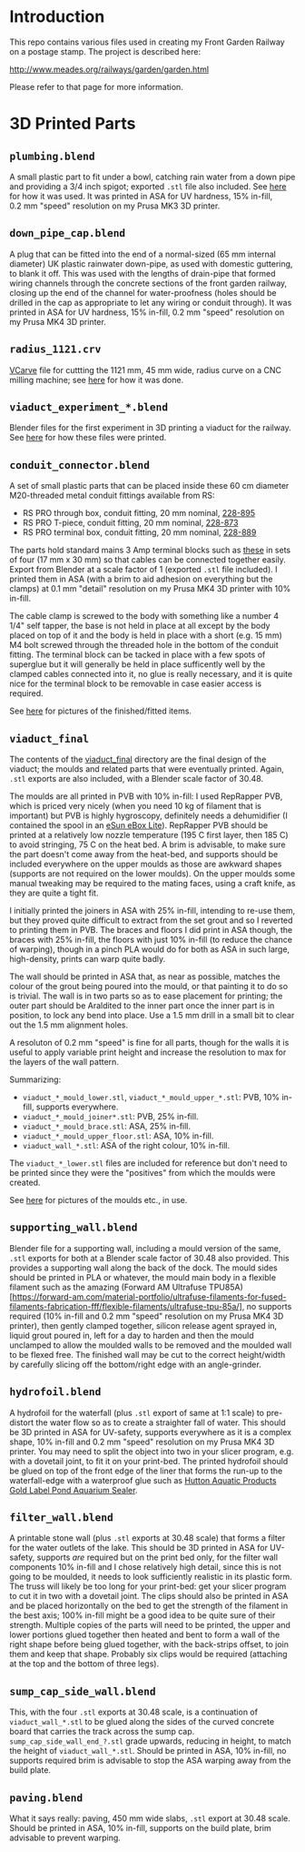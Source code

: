 # Introduction

This repo contains various files used in creating my Front Garden Railway on a postage stamp.  The project is described here:

http://www.meades.org/railways/garden/garden.html

Please refer to that page for more information.

# 3D Printed Parts

## `plumbing.blend`
A small plastic part to fit under a bowl, catching rain water from a down pipe and providing a 3/4&nbsp;inch spigot; exported `.stl` file also included.  See [here](http://www.meades.org/railways/garden/garden.html#plumbing) for how it was used.  It was printed in ASA for UV hardness, 15% in-fill, 0.2&nbsp;mm "speed" resolution on my Prusa MK3 3D printer.

## `down_pipe_cap.blend`
A plug that can be fitted into the end of a normal-sized (65&nbsp;mm internal diameter) UK plastic rainwater down-pipe, as used with domestic guttering, to blank it off.  This was used with the lengths of drain-pipe that formed wiring channels through the concrete sections of the front garden railway, closing up the end of the channel for water-proofness (holes should be drilled in the cap as appropriate to let any wiring or conduit through).  It was printed in ASA for UV hardness, 15% in-fill, 0.2&nbsp;mm "speed" resolution on my Prusa MK4 3D printer.

## `radius_1121.crv`
[VCarve](https://www.vectric.com/products/vcarve/) file for cuttting the 1121&nbsp;mm, 45&nbsp;mm wide, radius curve on a CNC milling machine; see [here](https://www.meades.org/railways/garden/garden.html#curve) for how it was done.

## `viaduct_experiment_*.blend`
Blender files for the first experiment in 3D printing a viaduct for the railway.  See [here](https://www.meades.org/railways/garden/garden.html#viaduct_experiment) for how these files were printed.

## `conduit_connector.blend`
A set of small plastic parts that can be placed inside these 60&nbsp;cm diameter M20-threaded metal conduit fittings available from RS:

- RS PRO through box, conduit fitting, 20&nbsp;mm nominal, [228-895](https://uk.rs-online.com/web/p/conduit-fittings/0228895)
- RS PRO T-piece, conduit fitting, 20&nbsp;mm nominal, [228-873](https://uk.rs-online.com/web/p/conduit-fittings/0228873)
- RS PRO terminal box, conduit fitting, 20&nbsp;mm nominal, [228-889](https://uk.rs-online.com/web/p/conduit-fittings/0228889)

The parts hold standard mains 3&nbsp;Amp terminal blocks such as [these](https://www.amazon.co.uk/GTSE-Electrical-Connector-Blocks-Terminal/dp/B08LNWMMHQ) in sets of four (17&nbsp;mm x 30&nbsp;mm) so that cables can be connected together easily.  Export from Blender at a scale factor of 1 (exported `.stl` file included).  I printed them in ASA (with a brim to aid adhesion on everything but the clamps) at 0.1&nbsp;mm "detail" resolution on my Prusa MK4 3D printer with 10% in-fill.

The cable clamp is screwed to the body with something like a number&nbsp;4 1/4" self tapper, the base is not held in place at all except by the body placed on top of it and the body is held in place with a short (e.g. 15&nbsp;mm) M4 bolt screwed through the threaded hole in the bottom of the conduit fitting.  The terminal block can be tacked in place with a few spots of superglue but it will generally be held in place sufficently well by the clamped cables connected into it, no glue is really necessary, and it is quite nice for the terminal block to be removable in case easier access is required.

See [here](https://www.meades.org/railways/garden/garden.html#piping_and_wiring) for pictures of the finished/fitted items.

## `viaduct_final`
The contents of the [viaduct_final](/viaduct_final) directory are the final design of the viaduct; the moulds and related parts that were eventually printed.  Again, `.stl` exports are also included, with a Blender scale factor of 30.48.

The moulds are all printed in PVB with 10% in-fill: I used RepRapper PVB, which is priced very nicely (when you need 10&nbsp;kg of filament that is important) but PVB is highly hygroscopy, definitely needs a dehumidifier (I contained the spool in an [eSun eBox Lite](https://www.esun3d.com/ebox_lite-product/)).  RepRapper PVB should be printed at a relatively low nozzle temperature (195&nbsp;C first layer, then 185&nbsp;C) to avoid stringing, 75&nbsp;C on the heat bed.  A brim is advisable, to make sure the part doesn't come away from the heat-bed, and supports should be included everywhere on the upper moulds as those are awkward shapes (supports are not required on the lower moulds).  On the upper moulds some manual tweaking may be required to the mating faces, using a craft knife, as they are quite a tight fit.

I initially printed the joiners in ASA with 25% in-fill, intending to re-use them, but they proved quite difficult to extract from the set grout and so I reverted to printing them in PVB.  The braces and floors I did print in ASA though, the braces with 25% in-fill, the floors with just 10% in-fill (to reduce the chance of warping), though in a pinch PLA would do for both as ASA in such large, high-density, prints can warp quite badly.

The wall should be printed in ASA that, as near as possible, matches the colour of the grout being poured into the mould, or that painting it to do so is trivial.  The wall is in two parts so as to ease placement for printing; the outer part should be Araldited to the inner part once the inner part is in position, to lock any bend into place.  Use a 1.5&nbsp;mm drill in a small bit to clear out the 1.5&nbsp;mm alignment holes.

A resoluton of 0.2&nbsp;mm "speed" is fine for all parts, though for the walls it is useful to apply variable print height and increase the resolution to max for the layers of the wall pattern.

Summarizing:

- `viaduct_*_mould_lower.stl`, `viaduct_*_mould_upper_*.stl`: PVB, 10% in-fill, supports everywhere.
- `viaduct_*_mould_joiner*.stl`: PVB, 25% in-fill.
- `viaduct_*_mould_brace.stl`: ASA, 25% in-fill.
- `viaduct_*_mould_upper_floor.stl`: ASA, 10% in-fill.
- `viaduct_wall_*.stl`: ASA of the right colour, 10% in-fill.

The `viaduct_*_lower.stl` files are included for reference but don't need to be printed since they were the "positives" from which the moulds were created.

See [here](https://www.meades.org/railways/garden/garden.html#viaduct_manufacture_begins) for pictures of the moulds etc., in use.

## `supporting_wall.blend`
Blender file for a supporting wall, including a mould version of the same, `.stl` exports for both at a Blender scale factor of 30.48 also provided.  This provides a supporting wall along the back of the dock.  The mould sides should be printed in PLA or whatever, the mould main body in a flexible filament such as the amazing (Forward AM Ultrafuse TPU85A)[https://forward-am.com/material-portfolio/ultrafuse-filaments-for-fused-filaments-fabrication-fff/flexible-filaments/ultrafuse-tpu-85a/], no supports required (10% in-fill and 0.2&nbsp;mm "speed" resolution on my Prusa MK4 3D printer), then gently clamped together, silicon release agent sprayed in, liquid grout poured in, left for a day to harden and then the mould unclamped to allow the moulded walls to be removed and the moulded wall to be flexed free.  The finished wall may be cut to the correct height/width by carefully slicing off the bottom/right edge with an angle-grinder.

## `hydrofoil.blend`
A hydrofoil for the waterfall (plus `.stl` export of same at 1:1 scale) to pre-distort the water flow so as to create a straighter fall of water.  This should be 3D printed in ASA for UV-safety, supports everywhere as it is a complex shape, 10% in-fill and 0.2&nbsp;mm "speed" resolution on my Prusa MK4 3D printer.  You may need to split the object into two in your slicer program, e.g. with a dovetail joint, to fit it on your print-bed.  The printed hydrofoil should be glued on top of the front edge of the liner that forms the run-up to the waterfall-edge with a waterproof glue such as [Hutton Aquatic Products Gold Label Pond Aquarium Sealer](https://www.huttonaquaticproducts.co.uk/products/gold-label-pond-aquarium-sealer/).

## `filter_wall.blend`
A printable stone wall (plus `.stl` exports at 30.48 scale) that forms a filter for the water outlets of the lake.  This should be 3D printed in ASA for UV-safety, supports _are_ required but on the print bed only, for the filter wall components 10% in-fill and I chose relatively high detail, since this is not going to be moulded, it needs to look sufficiently realistic in its plastic form.  The truss will likely be too long for your print-bed: get your slicer program to cut it in two with a dovetail joint.  The clips should also be printed in ASA and be placed horizontally on the bed to get the strength of the filament in the best axis; 100% in-fill might be a good idea to be quite sure of their strength.  Multiple copies of the parts will need to be printed, the upper and lower portions glued together then heated and bent to form a wall of the right shape before being glued together, with the back-strips offset, to join them and keep that shape.  Probably six clips would be required (attaching at the top and the bottom of three legs).

## `sump_cap_side_wall.blend`
This, with the four `.stl` exports at 30.48 scale, is a continuation of `viaduct_wall_*.stl` to be glued along the sides of the curved concrete board that carries the track across the sump cap.  `sump_cap_side_wall_end_?.stl` grade upwards, reducing in height, to match the height of `viaduct_wall_*.stl`.  Should be printed in ASA, 10% in-fill, no supports required brim is advisable to stop the ASA warping away from the build plate.

## `paving.blend`
What it says really: paving, 450 mm wide slabs, `.stl` export at 30.48 scale.  Should be printed in ASA, 10% in-fill, supports on the build plate, brim advisable to prevent warping.